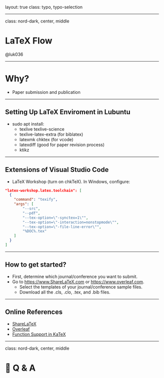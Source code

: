 layout: true
class: typo, typo-selection

---

class: nord-dark, center, middle

# LaTeX Flow

@luk036

---

# Why?

- Paper submission and publication

---

## Setting Up LaTeX Enviroment in Lubuntu

- sudo apt install:
  - texlive texlive-science
  - texlive-latex-extra (for biblatex)
  - latexmk chktex (for vcode)
  - latexdiff (good for paper revision process)
  - ktikz

---

## Extensions of Visual Studio Code

- LaTeX Workshop (turn on chkTeX). In Windows, configure:

```json
"latex-workshop.latex.toolchain": [
  {
    "command": "texify",
    "args": [
        "--src",
        "--pdf",
        "--tex-option=\"-synctex=1\"",
        "--tex-option=\"-interaction=nonstopmode\"",
        "--tex-option=\"-file-line-error\"",
        "%DOC%.tex"
    ]
  }
]
```

---

## How to get started?

- First, determine which journal/conference you want to submit.
- Go to <https://www.ShareLaTeX.com> or <https://www.overleaf.com>.
  - Select the templates of your journal/conference sample files.
  - Download all the .cls, .clo, .tex, and .bib files.

---

## Online References

- [ShareLaTeX](https://www.sharelatex.com)
- [Overleaf](https://www.overleaf.com)
- [Function Support in KaTeX](https://khan.github.io/KaTeX/function-support.html)

---

class: nord-dark, center, middle

# 🙋 Q & A
